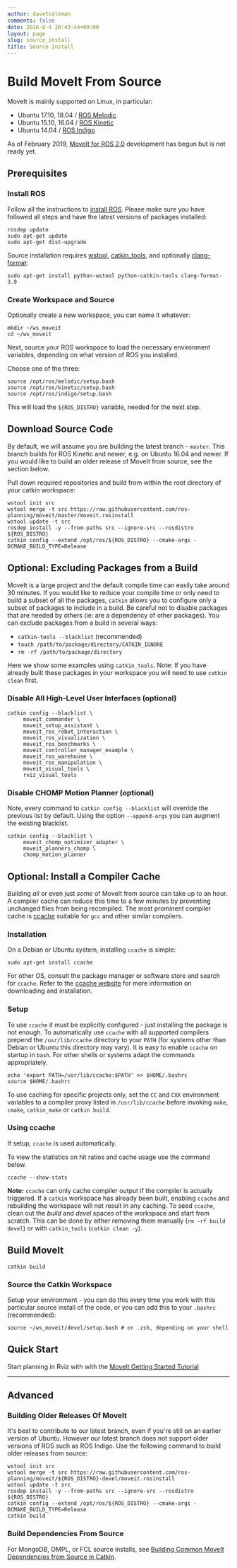 ```yaml
---
author: davetcoleman
comments: false
date: 2016-8-4 20:43:44+00:00
layout: page
slug: source_install
title: Source Install
---
```


# Build MoveIt From Source

MoveIt is mainly supported on Linux, in particular:

* Ubuntu 17.10, 18.04 / [ROS Melodic](http://www.ros.org/wiki/melodic/Installation/Ubuntu)
* Ubuntu 15.10, 16.04 / [ROS Kinetic](http://www.ros.org/wiki/kinetic/Installation/Ubuntu)
* Ubuntu 14.04 / [ROS Indigo](http://www.ros.org/wiki/indigo/Installation/Ubuntu)

As of February 2019, [MoveIt for ROS 2.0](https://github.com/ros-planning/moveit2) development has begun but is not ready yet.

## Prerequisites

### Install ROS

Follow all the instructions to [install ROS](http://wiki.ros.org/ROS/Installation). Please make sure you have followed all steps and have the latest versions of packages installed:

    rosdep update
    sudo apt-get update
    sudo apt-get dist-upgrade

Source installation requires [wstool](http://wiki.ros.org/wstool), [catkin_tools](https://catkin-tools.readthedocs.io/en/latest/), and optionally [clang-format](https://clang.llvm.org/docs/ClangFormat.html):

    sudo apt-get install python-wstool python-catkin-tools clang-format-3.9

### Create Workspace and Source

Optionally create a new workspace, you can name it whatever:

    mkdir ~/ws_moveit
    cd ~/ws_moveit

Next, source your ROS workspace to load the necessary environment variables, depending on what version of ROS you installed.

Choose one of the three:

    source /opt/ros/melodic/setup.bash
    source /opt/ros/kinetic/setup.bash
    source /opt/ros/indigo/setup.bash

This will load the ``${ROS_DISTRO}`` variable, needed for the next step.

## Download Source Code

By default, we will assume you are building the latest branch -  `master`.
This branch builds for ROS Kinetic and newer, e.g. on Ubuntu 16.04 and newer.
If you would like to build an older release of MoveIt from source, see the section below.

Pull down required repositories and build from within the root directory of your catkin workspace:

    wstool init src
    wstool merge -t src https://raw.githubusercontent.com/ros-planning/moveit/master/moveit.rosinstall
    wstool update -t src
    rosdep install -y --from-paths src --ignore-src --rosdistro ${ROS_DISTRO}
    catkin config --extend /opt/ros/${ROS_DISTRO} --cmake-args -DCMAKE_BUILD_TYPE=Release

## Optional: Excluding Packages from a Build

MoveIt is a large project and the default compile time can easily take around 30 minutes.
If you would like to reduce your compile time or only need to build a subset of all the packages, `catkin` allows you to configure only a subset of packages to include in a build.
Be careful not to disable packages that are needed by others (ie: are a dependency of other packages).
You can exclude packages from a build in several ways:

 - ``catkin-tools --blacklist`` (recommended)
 - ``touch /path/to/package/directory/CATKIN_IGNORE``
 - ``rm -rf /path/to/package/directory``

Here we show some examples using ``catkin_tools``. Note: If you have already built these packages in your workspace you will need to use ``catkin clean`` first.

### Disable All High-Level User Interfaces (optional)

    catkin config --blacklist \
         moveit_commander \
         moveit_setup_assistant \
         moveit_ros_robot_interaction \
         moveit_ros_visualization \
         moveit_ros_benchmarks \
         moveit_controller_manager_example \
         moveit_ros_warehouse \
         moveit_ros_manipulation \
         moveit_visual_tools \
         rviz_visual_tools

### Disable CHOMP Motion Planner (optional)

Note, every command to ``catkin config --blacklist`` will override the previous list by default. Using the option ``--append-args`` you can augment the existing blacklist.

    catkin config --blacklist \
         moveit_chomp_optimizer_adapter \
         moveit_planners_chomp \
         chomp_motion_planner

## Optional: Install a Compiler Cache

Building *all* or even just *some* of MoveIt from source can take up to an hour.
A compiler cache can reduce this time to a few minutes by preventing unchanged files from being recompiled.
The most prominent compiler cache is [ccache](https://ccache.dev) suitable for `gcc` and other similar compilers.

### Installation

On a Debian or Ubuntu system, installing `ccache` is simple:

    sudo apt-get install ccache

For other OS, consult the package manager or software store and search for `ccache`.
Refer to the [ccache website](https://ccache.dev) for more information on downloading and installation.

### Setup

To use `ccache` it must be explicitly configured - just installing the package is not enough.
To automatically use `ccache` with all supported compilers prepend the `/usr/lib/ccache` directory to your `PATH` (for systems other than Debian or Ubuntu this directory may vary).
It is easy to enable `ccache` on startup in `bash`. For other shells or systems adapt the commands appropriately.

    echo 'export PATH=/usr/lib/ccache:$PATH' >> $HOME/.bashrc
    source $HOME/.bashrc

To use caching for specific projects only, set the `CC` and `CXX` environment variables to a compiler proxy listed in `/usr/lib/ccache` before invoking `make`, `cmake`, `catkin_make` or `catkin build`.

### Using ccache

If setup, `ccache` is used automatically.

To view the statistics on hit ratios and cache usage use the command below.

    ccache --show-stats

**Note:** `ccache` can only cache compiler output if the compiler is actually triggered. If a `catkin` workspace has already been built, enabling `ccache` and rebuilding the workspace will not result in any caching.
To seed `ccache`, clean out the *build* and *devel* spaces of the workspace and start from scratch. This can be done by either removing them manually (`rm -rf build devel`) or with `catkin_tools` (`catkin clean -y`).

## Build MoveIt

    catkin build

### Source the Catkin Workspace

Setup your environment - you can do this every time you work with this particular source install of the code, or you can add this to your ``.bashrc`` (recommended):

    source ~/ws_moveit/devel/setup.bash # or .zsh, depending on your shell

## Quick Start

Start planning in Rviz with with the [MoveIt Getting Started Tutorial](https://ros-planning.github.io/moveit_tutorials/doc/getting_started/getting_started.html)

---

## Advanced

### Building Older Releases Of MoveIt

It's best to contribute to our latest branch, even if you're still on an earlier version of Ubuntu. However our latest branch does not support older versions of ROS such as ROS Indigo. Use the following command to build older releases from source:

    wstool init src
    wstool merge -t src https://raw.githubusercontent.com/ros-planning/moveit/${ROS_DISTRO}-devel/moveit.rosinstall
    wstool update -t src
    rosdep install -y --from-paths src --ignore-src --rosdistro ${ROS_DISTRO}
    catkin config --extend /opt/ros/${ROS_DISTRO} --cmake-args -DCMAKE_BUILD_TYPE=Release
    catkin build

### Build Dependencies From Source

For MongoDB, OMPL, or FCL source installs, see [Building Common MoveIt Dependencies from Source in Catkin](/install/source/dependencies/).
